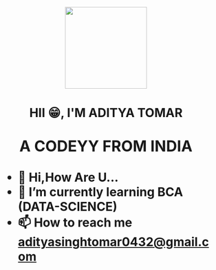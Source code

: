 <p align="center">
  <img src="https://github.com/user-attachments/assets/053cf8d1-ac18-4f03-b8fb-b06adde3c61c" width="190px"/><p/>
<h1 align="center">HII 😁, I'M ADITYA TOMAR<h1/> 
<p align="center"style="font-size:35px"><strong>A CODEYY FROM INDIA</strong></p>
 

    

- 👋 Hi,How Are U...
- 🌱 I’m currently learning BCA (DATA-SCIENCE)
- 📫 How to reach me adityasinghtomar0432@gmail.com

<!---
aditya0tomar/aditya0tomar is a ✨ special ✨ repository because its `README.md` (this file) appears on your GitHub profile.
You can click the Preview link to take a look at your changes
